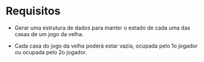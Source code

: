 # Requisitos

* Gerar uma estrutura de dados para manter o estado de cada 
uma das casas de um jogo da velha.

* Cada casa do jogo da velha poderá estar vazia, ocupada 
pelo 1o jogador ou ocupada pelo 2o jogador.